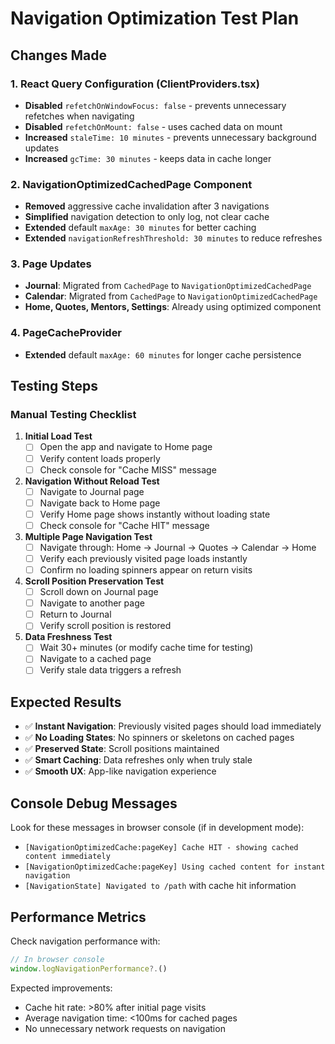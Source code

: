 # Navigation Optimization Test Plan

## Changes Made

### 1. React Query Configuration (ClientProviders.tsx)
- **Disabled** `refetchOnWindowFocus: false` - prevents unnecessary refetches when navigating
- **Disabled** `refetchOnMount: false` - uses cached data on mount
- **Increased** `staleTime: 10 minutes` - prevents unnecessary background updates
- **Increased** `gcTime: 30 minutes` - keeps data in cache longer

### 2. NavigationOptimizedCachedPage Component
- **Removed** aggressive cache invalidation after 3 navigations
- **Simplified** navigation detection to only log, not clear cache
- **Extended** default `maxAge: 30 minutes` for better caching
- **Extended** `navigationRefreshThreshold: 30 minutes` to reduce refreshes

### 3. Page Updates
- **Journal**: Migrated from `CachedPage` to `NavigationOptimizedCachedPage`
- **Calendar**: Migrated from `CachedPage` to `NavigationOptimizedCachedPage`
- **Home, Quotes, Mentors, Settings**: Already using optimized component

### 4. PageCacheProvider
- **Extended** default `maxAge: 60 minutes` for longer cache persistence

## Testing Steps

### Manual Testing Checklist

1. **Initial Load Test**
   - [ ] Open the app and navigate to Home page
   - [ ] Verify content loads properly
   - [ ] Check console for "Cache MISS" message

2. **Navigation Without Reload Test**
   - [ ] Navigate to Journal page
   - [ ] Navigate back to Home page
   - [ ] Verify Home page shows instantly without loading state
   - [ ] Check console for "Cache HIT" message

3. **Multiple Page Navigation Test**
   - [ ] Navigate through: Home → Journal → Quotes → Calendar → Home
   - [ ] Verify each previously visited page loads instantly
   - [ ] Confirm no loading spinners appear on return visits

4. **Scroll Position Preservation Test**
   - [ ] Scroll down on Journal page
   - [ ] Navigate to another page
   - [ ] Return to Journal
   - [ ] Verify scroll position is restored

5. **Data Freshness Test**
   - [ ] Wait 30+ minutes (or modify cache time for testing)
   - [ ] Navigate to a cached page
   - [ ] Verify stale data triggers a refresh

## Expected Results

- ✅ **Instant Navigation**: Previously visited pages should load immediately
- ✅ **No Loading States**: No spinners or skeletons on cached pages
- ✅ **Preserved State**: Scroll positions maintained
- ✅ **Smart Caching**: Data refreshes only when truly stale
- ✅ **Smooth UX**: App-like navigation experience

## Console Debug Messages

Look for these messages in browser console (if in development mode):

- `[NavigationOptimizedCache:pageKey] Cache HIT - showing cached content immediately`
- `[NavigationOptimizedCache:pageKey] Using cached content for instant navigation`
- `[NavigationState] Navigated to /path` with cache hit information

## Performance Metrics

Check navigation performance with:
```javascript
// In browser console
window.logNavigationPerformance?.()
```

Expected improvements:
- Cache hit rate: >80% after initial page visits
- Average navigation time: <100ms for cached pages
- No unnecessary network requests on navigation